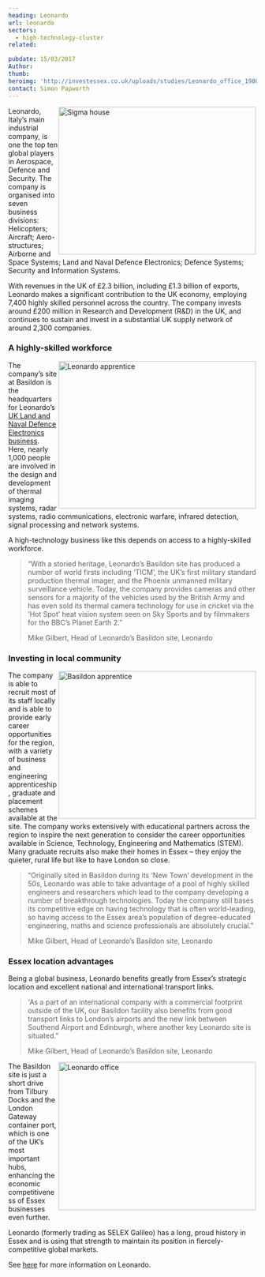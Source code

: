 ```yaml
---
heading: Leonardo
url: leonardo
sectors:
  - high-technology-cluster
related:

pubdate: 15/03/2017
Author: 
thumb: 
heroimg: 'http://investessex.co.uk/uploads/studies/Leonardo_office_1980.jpg'
contact: Simon Papworth
---
```

 <p><img alt='Sigma house' src='http://www.investessex.co.uk/uploads/about/Sigma_House_1_400.jpg' style='width: 400px; height: 299px; margin-left: 2px; margin-right: 2px; float: right;'/>Leonardo, Italy’s main industrial company, is one the top ten global players in Aerospace, Defence and Security. The company is organised into seven business divisions: Helicopters; Aircraft; Aero-structures; Airborne and Space Systems; Land and Naval Defence Electronics; Defence Systems; Security and Information Systems.</p><p>With revenues in the UK of £2.3 billion, including £1.3 billion of exports, Leonardo makes a significant contribution to the UK economy, employing 7,400 highly skilled personnel across the country. The company invests around £200 million in Research and Development (R&amp;D) in the UK, and continues to sustain and invest in a substantial UK supply network of around 2,300 companies.</p><h3>A highly-skilled workforce</h3><p><img alt='Leonardo apprentice' src='http://www.investessex.co.uk/uploads/about/apprentice_MCC034_400.jpg' style='width: 400px; height: 299px; margin-left: 2px; margin-right: 2px; float: right;'/>The company’s site at Basildon is the headquarters for Leonardo’s <a href='http://www.uk.leonardocompany.com/uk-activities/land-and-naval' target='_blank'>UK Land and Naval Defence Electronics business</a>. Here, nearly 1,000 people are involved in the design and development of thermal imaging systems, radar systems, radio communications, electronic warfare, infrared detection, signal processing and network systems.</p><p>A high-technology business like this depends on access to a highly-skilled workforce.</p><blockquote><p>“With a storied heritage, Leonardo’s Basildon site has produced a number of world firsts including ‘TICM’, the UK’s first military standard production thermal imager, and the Phoenix unmanned military surveillance vehicle. Today, the company provides cameras and other sensors for a majority of the vehicles used by the British Army and has even sold its thermal camera technology for use in cricket via the ‘Hot Spot’ heat vision system seen on Sky Sports and by filmmakers for the BBC’s Planet Earth 2.”</p><p>Mike Gilbert, Head of Leonardo’s Basildon site, Leonardo</p></blockquote><h3>Investing in local community</h3><p><img alt='Basildon apprentice' src='http://www.investessex.co.uk/uploads/about/Abigail_Sampson_Basildon_Apprentice_400.jpg' style='width: 400px; height: 299px; margin-left: 2px; margin-right: 2px; float: right;'/>The company is able to recruit most of its staff locally and is able to provide early career opportunities for the region, with a variety of business and engineering apprenticeship, graduate and placement schemes available at the site. The company works extensively with educational partners across the region to inspire the next generation to consider the career opportunities available in Science, Technology, Engineering and Mathematics (STEM). Many graduate recruits also make their homes in Essex – they enjoy the quieter, rural life but like to have London so close.</p><blockquote><p>“Originally sited in Basildon during its ‘New Town’ development in the 50s, Leonardo was able to take advantage of a pool of highly skilled engineers and researchers which lead to the company developing a number of breakthrough technologies. Today the company still bases its competitive edge on having technology that is often world-leading, so having access to the Essex area’s population of degree-educated engineering, maths and science professionals are absolutely crucial.”</p><p>Mike Gilbert, Head of Leonardo’s Basildon site, Leonardo</p></blockquote><h3>Essex location advantages</h3><p>Being a global business, Leonardo benefits greatly from Essex’s strategic location and excellent national and international transport links.</p><blockquote><p>'As a part of an international company with a commercial footprint outside of the UK, our Basildon facility also benefits from good transport links to London’s airports and the new link between Southend Airport and Edinburgh, where another key Leonardo site is situated.”</p><p>Mike Gilbert, Head of Leonardo’s Basildon site, Leonardo</p></blockquote><p><img alt='Leonardo office' src='http://www.investessex.co.uk/uploads/about/P1010918_400.jpg' style='width: 400px; height: 300px; margin-left: 2px; margin-right: 2px; float: right;'/>The Basildon site is just a short drive from Tilbury Docks and the London Gateway container port, which is one of the UK’s most important hubs, enhancing the economic competitiveness of Essex businesses even further.</p><p>Leonardo (formerly trading as SELEX Galileo) has a long, proud history in Essex and is using that strength to maintain its position in fiercely-competitive global markets.</p><p>See <a href='http://www.uk.leonardocompany.com/' target='_blank'>here</a> for more information on Leonardo.</p> 